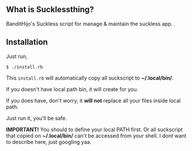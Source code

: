## What is Sucklessthing?

BanditHijo's Suckless script for manage & maintain the suckless app.

## Installation

Just run,

```shell
$ ./install.rb
```

This `install.rb` will automatically copy all suckscript to **~/.local/bin/**.

If you doesn't have local path bin, it will create for you.

If you does have, don't worry, it **will not** replace all your files inside local path.

Just run it, you'll be safe.

**IMPORTANT!** You should to define your local PATH first. Or all suckscript that copied on **~/.local/bin/** can't be accessed from your shell. I dont want to describe here, just googling yaa.

